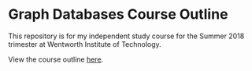 # Graph Databases Course Outline

This repository is for my independent study course for the Summer 2018 trimester at Wentworth Institute of Technology. 

View the course outline [here](https://github.com/Ethan-Arrowood/graph-database-independent-study/blob/master/course-outline.md).
